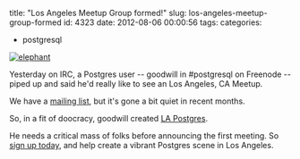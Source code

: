 title: "Los Angeles Meetup Group formed!"
slug: los-angeles-meetup-group-formed
id: 4323
date: 2012-08-06 00:00:56
tags: 
categories: 
- postgresql

[![](http://www.chesnok.com/daily/wp-content/uploads/2012/08/elephant.png "elephant")](http://www.chesnok.com/daily/wp-content/uploads/2012/08/elephant.png)

Yesterday on IRC, a Postgres user -- goodwill in #postgresql on Freenode -- piped up and said he'd really like to see an Los Angeles, CA Meetup. 

We have a [mailing list](http://archives.postgresql.org/lapug/), but it's gone a bit quiet in recent months. 

So, in a fit of doocracy, goodwill created [LA Postgres](http://www.meetup.com/lapostgres).

He needs a critical mass of folks before announcing the first meeting. So [sign up today](http://www.meetup.com/lapostgres), and help create a vibrant Postgres scene in Los Angeles. 
